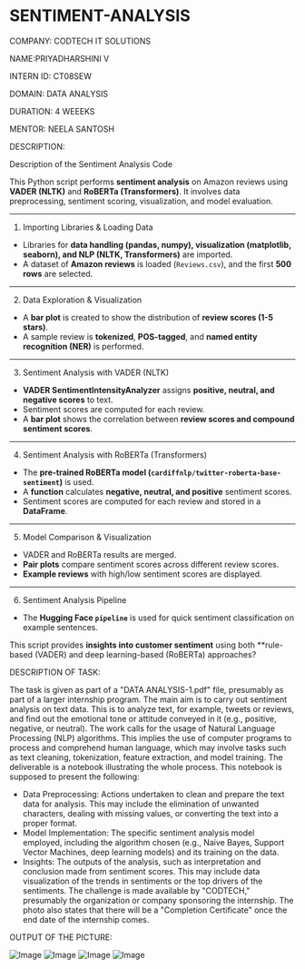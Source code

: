 # SENTIMENT-ANALYSIS
COMPANY: CODTECH IT SOLUTIONS

NAME:PRIYADHARSHINI V

INTERN ID: CT08SEW

DOMAIN: DATA ANALYSIS

DURATION: 4 WEEEKS

MENTOR: NEELA SANTOSH


DESCRIPTION:

Description of the Sentiment Analysis Code

This Python script performs **sentiment analysis** on Amazon reviews using **VADER (NLTK)** and **RoBERTa (Transformers)**. It involves data preprocessing, sentiment scoring, visualization, and model evaluation.

---

1. Importing Libraries & Loading Data
- Libraries for **data handling (pandas, numpy), visualization (matplotlib, seaborn), and NLP (NLTK, Transformers)** are imported.
- A dataset of **Amazon reviews** is loaded (`Reviews.csv`), and the first **500 rows** are selected.

---
2. Data Exploration & Visualization
- A **bar plot** is created to show the distribution of **review scores (1-5 stars)**.
- A sample review is **tokenized**, **POS-tagged**, and **named entity recognition (NER)** is performed.

---

3. Sentiment Analysis with VADER (NLTK)
- **VADER SentimentIntensityAnalyzer** assigns **positive, neutral, and negative scores** to text.
- Sentiment scores are computed for each review.
- A **bar plot** shows the correlation between **review scores and compound sentiment scores**.

---

4. Sentiment Analysis with RoBERTa (Transformers)
- The **pre-trained RoBERTa model (`cardiffnlp/twitter-roberta-base-sentiment`)** is used.
- A **function** calculates **negative, neutral, and positive** sentiment scores.
- Sentiment scores are computed for each review and stored in a **DataFrame**.

---

5. Model Comparison & Visualization
- VADER and RoBERTa results are merged.
- **Pair plots** compare sentiment scores across different review scores.
- **Example reviews** with high/low sentiment scores are displayed.

---

6. Sentiment Analysis Pipeline
- The **Hugging Face `pipeline`** is used for quick sentiment classification on example sentences.

This script provides **insights into customer sentiment** using both **rule-based (VADER) and deep learning-based (RoBERTa) approaches?

DESCRIPTION OF TASK:

The task is given as part of a "DATA ANALYSIS-1.pdf" file, presumably as part of a larger internship program.
The main aim is to carry out sentiment analysis on text data. This is to analyze text, for example, tweets or reviews, and find out the emotional tone or attitude conveyed in it (e.g., positive, negative, or neutral).
The work calls for the usage of Natural Language Processing (NLP) algorithms. This implies the use of computer programs to process and comprehend human language, which may involve tasks such as text cleaning, tokenization, feature extraction, and model training.
The deliverable is a notebook illustrating the whole process. This notebook is supposed to present the following:
* Data Preprocessing: Actions undertaken to clean and prepare the text data for analysis. This may include the elimination of unwanted characters, dealing with missing values, or converting the text into a proper format.
* Model Implementation: The specific sentiment analysis model employed, including the algorithm chosen (e.g., Naive Bayes, Support Vector Machines, deep learning models) and its training on the data.
* Insights: The outputs of the analysis, such as interpretation and conclusion made from sentiment scores. This may include data visualization of the trends in sentiments or the top drivers of the sentiments.
The challenge is made available by "CODTECH," presumably the organization or company sponsoring the internship. The photo also states that there will be a "Completion Certificate" once the end date of the internship comes.

OUTPUT OF THE PICTURE:

![Image](https://github.com/user-attachments/assets/99dc61a7-ba34-4ce1-8329-aed66f478b87)
![Image](https://github.com/user-attachments/assets/13855044-a222-4f74-96d2-a0be1a83a8a5)
![Image](https://github.com/user-attachments/assets/cc6e8adc-add8-45ae-ba7b-22687674922a)
![Image](https://github.com/user-attachments/assets/2e455d08-3255-4163-bedb-afa39be28af0)
